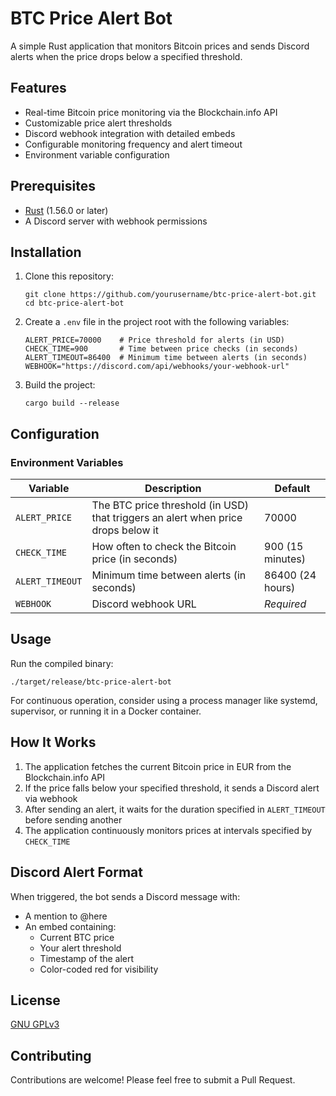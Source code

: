 # BTC Price Alert Bot

A simple Rust application that monitors Bitcoin prices and sends Discord alerts when the price drops below a specified threshold.

## Features

- Real-time Bitcoin price monitoring via the Blockchain.info API
- Customizable price alert thresholds
- Discord webhook integration with detailed embeds
- Configurable monitoring frequency and alert timeout
- Environment variable configuration

## Prerequisites

- [Rust](https://www.rust-lang.org/tools/install) (1.56.0 or later)
- A Discord server with webhook permissions

## Installation

1. Clone this repository:

   ```
   git clone https://github.com/yourusername/btc-price-alert-bot.git
   cd btc-price-alert-bot
   ```

2. Create a `.env` file in the project root with the following variables:

   ```
   ALERT_PRICE=70000    # Price threshold for alerts (in USD)
   CHECK_TIME=900       # Time between price checks (in seconds)
   ALERT_TIMEOUT=86400  # Minimum time between alerts (in seconds)
   WEBHOOK="https://discord.com/api/webhooks/your-webhook-url"
   ```

3. Build the project:
   ```
   cargo build --release
   ```

## Configuration

### Environment Variables

| Variable        | Description                                                                       | Default          |
| --------------- | --------------------------------------------------------------------------------- | ---------------- |
| `ALERT_PRICE`   | The BTC price threshold (in USD) that triggers an alert when price drops below it | 70000            |
| `CHECK_TIME`    | How often to check the Bitcoin price (in seconds)                                 | 900 (15 minutes) |
| `ALERT_TIMEOUT` | Minimum time between alerts (in seconds)                                          | 86400 (24 hours) |
| `WEBHOOK`       | Discord webhook URL                                                               | _Required_       |

## Usage

Run the compiled binary:

```
./target/release/btc-price-alert-bot
```

For continuous operation, consider using a process manager like systemd, supervisor, or running it in a Docker container.

## How It Works

1. The application fetches the current Bitcoin price in EUR from the Blockchain.info API
2. If the price falls below your specified threshold, it sends a Discord alert via webhook
3. After sending an alert, it waits for the duration specified in `ALERT_TIMEOUT` before sending another
4. The application continuously monitors prices at intervals specified by `CHECK_TIME`

## Discord Alert Format

When triggered, the bot sends a Discord message with:

- A mention to @here
- An embed containing:
  - Current BTC price
  - Your alert threshold
  - Timestamp of the alert
  - Color-coded red for visibility

## License

[GNU GPLv3](LICENSE)

## Contributing

Contributions are welcome! Please feel free to submit a Pull Request.
